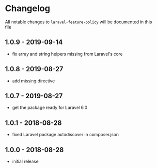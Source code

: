 # Changelog

All notable changes to `laravel-feature-policy` will be documented in this file

## 1.0.9 - 2019-09-14

- fix array and string helpers missing from Laravel's core

## 1.0.8 - 2019-08-27

- add missing directive

## 1.0.7 - 2019-08-27

- get the package ready for Laravel 6.0

## 1.0.1 - 2018-08-28

- fixed Laravel package autodiscover in composer.json

## 1.0.0 - 2018-08-28

- initial release
